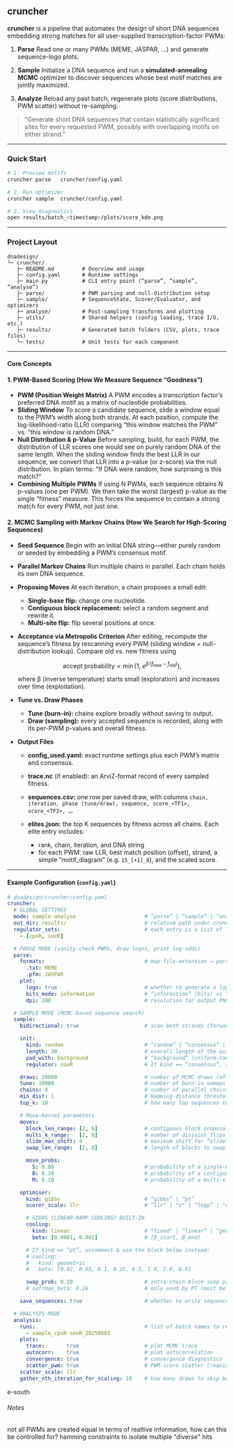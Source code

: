 ## cruncher

**cruncher** is a pipeline that automates the design of short DNA sequences embedding strong matches for all user-supplied transcription-factor PWMs:

1. **Parse**
   Read one or many PWMs (MEME, JASPAR, …) and generate sequence-logo plots.

2. **Sample**
   Initialize a DNA sequence and run a **simulated-annealing MCMC** optimizer to discover sequences whose best motif matches are jointly maximized.

3. **Analyze**
   Reload any past batch, regenerate plots (score distributions, PWM scatter) without re-sampling.

> “Generate short DNA sequences that contain statistically significant sites for every requested PWM, possibly with overlapping motifs on either strand.”

---

### Quick Start

```bash
# 1. Preview motifs
cruncher parse   cruncher/config.yaml

# 2. Run optimizer
cruncher sample  cruncher/config.yaml

# 3. View diagnostics
open results/batch_<timestamp>/plots/score_kde.png
```

---

### Project Layout

```
dnadesign/
└─ cruncher/
   ├─ README.md         # Overview and usage
   ├─ config.yaml       # Runtime settings
   ├─ main.py           # CLI entry point (“parse”, “sample”, “analyse”)
   ├─ parse/            # PWM parsing and null-distribution setup
   ├─ sample/           # SequenceState, Scorer/Evaluator, and optimizers
   ├─ analyse/          # Post-sampling transforms and plotting
   ├─ utils/            # Shared helpers (config loading, trace I/O, etc.)
   ├─ results/          # Generated batch folders (CSV, plots, trace files)
   └─ tests/            # Unit tests for each component
```

---

#### Core Concepts

#### 1. PWM-Based Scoring (How We Measure Sequence “Goodness”)

* **PWM (Position Weight Matrix)**
  A PWM encodes a transcription factor’s preferred DNA motif as a matrix of nucleotide probabilities.
* **Sliding Window**
  To score a candidate sequence, slide a window equal to the PWM’s width along both strands. At each position, compute the log-likelihood-ratio (LLR) comparing “this window matches the PWM” vs. “this window is random DNA.”
* **Null Distribution & p-Value**
  Before sampling, build, for each PWM, the distribution of LLR scores one would see on purely random DNA of the same length. When the sliding window finds the best LLR in our sequence, we convert that LLR into a p-value (or z-score) via the null distribution. In plain terms: “If DNA were random, how surprising is this match?”
* **Combining Multiple PWMs**
  If using N PWMs, each sequence obtains N p-values (one per PWM). We then take the worst (largest) p-value as the single “fitness” measure. This forces the sequence to contain a strong match for every PWM, not just one.

#### 2. MCMC Sampling with Markov Chains (How We Search for High-Scoring Sequences)

* **Seed Sequence**
  Begin with an initial DNA string—either purely random or seeded by embedding a PWM’s consensus motif.
* **Parallel Markov Chains**
  Run multiple chains in parallel. Each chain holds its own DNA sequence.
* **Proposing Moves**
  At each iteration, a chain proposes a small edit:

  * **Single-base flip:** change one nucleotide.
  * **Contiguous block replacement:** select a random segment and rewrite it.
  * **Multi-site flip:** flip several positions at once.
* **Acceptance via Metropolis Criterion**
  After editing, recompute the sequence’s fitness by rescanning every PWM (sliding window + null-distribution lookup). Compare old vs. new fitness using

  $$
    \text{accept probability} = \min\bigl(1,\;e^{\beta\,(f_{\text{new}}-f_{\text{old}})}\bigr),
  $$

  where β (inverse temperature) starts small (exploration) and increases over time (exploitation).
* **Tune vs. Draw Phases**

  * **Tune (burn-in):** chains explore broadly without saving to output.
  * **Draw (sampling):** every accepted sequence is recorded, along with its per-PWM p-values and overall fitness.
* **Output Files**

  * **config\_used.yaml:** exact runtime settings plus each PWM’s matrix and consensus.
  * **trace.nc** (if enabled): an ArviZ-format record of every sampled fitness.
  * **sequences.csv:** one row per saved draw, with columns
    `chain, iteration, phase (tune/draw), sequence, score_<TF1>, score_<TF2>, …`.
  * **elites.json:** the top K sequences by fitness across all chains. Each elite entry includes:

    * rank, chain, iteration, and DNA string
    * for each PWM: raw LLR, best match position (offset), strand, a simple “motif\_diagram” (e.g. `15_[+1]_8`), and the scaled score.

---

#### Example Configuration (`config.yaml`)
```yaml
# dnadesign/cruncher/config.yaml
cruncher:
  # GLOBAL SETTINGS
  mode: sample-analyse                      # “parse” | “sample” | “analyse” | “sample-analyse”
  out_dir: results/                         # relative path under cruncher/ where batches go
  regulator_sets:                           # each entry is a list of TF names
    - [cpxR, soxR]

  # PARSE MODE (sanity‐check PWMs, draw logos, print log‐odds)
  parse:
    formats:                                # map file‐extension → parser name (MEME, JASPAR, …)
      .txt: MEME
      .pfm: JASPAR
    plot:
      logo: true                            # whether to generate a logo (PNG) per PWM
      bits_mode: information                # “information” (bits) vs “probability” mode
      dpi: 200                              # resolution for output PNG

  # SAMPLE MODE (MCMC‐based sequence search)
  sample:
    bidirectional: true                     # scan both strands (forward + reverse)

    init:
      kind: random                          # “random” | “consensus” | “consensus_mix”
      length: 30                            # overall length of the output sequence (must be ≥ 1)
      pad_with: background                  # “background” (uniform-random pad) or “A”|“C”|“G”|“T”
      regulator: soxR                       # If kind == “consensus”, supply a regulator name that exists in regulator_sets

    draws: 20000                            # number of MCMC draws (after tune)
    tune: 10000                             # number of burn‐in sweeps
    chains: 4                               # number of parallel chains (Gibbs or PT)
    min_dist: 1                             # Hamming‐distance threshold for “diverse elites”
    top_k: 10                               # how many top sequences to save

    # Move‐kernel parameters
    moves:
      block_len_range: [2, 6]               # contiguous block proposals ∈ [5,25] bp
      multi_k_range:   [2, 6]               # number of disjoint flips ∈ [2,8] sites
      slide_max_shift: 4                    # maximum shift for “slide” moves (reserved)
      swap_len_range:  [2, 8]               # length of blocks to swap ∈ [8,20] (reserved)

      move_probs:
        S: 0.80                             # probability of a single‐base‐flip move
        B: 0.10                             # probability of a contiguous block replacement
        M: 0.10                             # probability of a multi‐site flip (k sites)

    optimiser:
      kind: gibbs                           # “gibbs” | “pt”
      scorer_scale: llr                     # “llr" | "z" | “logp” | "consensus-neglop-sum"

      # GIBBS (LINEAR‐RAMP COOLING) BUILT‐IN
      cooling:
        kind: linear                        # "fixed" | “linear” | “geometric” (geometric is for PT only)
        beta: [0.0001, 0.001]               # [β_start, β_end]

      # If kind == “pt”, uncomment & use the block below instead:
      # cooling:
      #   kind: geometric
      #   beta: [0.02, 0.05, 0.1, 0.25, 0.5, 1.0, 2.0, 6.0]

      swap_prob: 0.10                       # intra‐chain block‐swap probability (Gibbs); inter‐chain exchange prob (PT)
      # softmax_beta: 0.20                  # only used by PT (must be a positive float)

    save_sequences: true                    # whether to write sequences.csv for downstream analysis

  # ANALYSIS MODE
  analysis:
    runs:                                   # list of batch names to re‐analyse
      - sample_cpxR-soxR_20250603
    plots:
      trace:       true                     # plot MCMC trace
      autocorr:    true                     # plot autocorrelation
      convergence: true                     # convergence diagnostics
      scatter_pwm: true                     # PWM‐score scatter (requires gathered_per_pwm.csv)
    scatter_scale: llr
    gather_nth_iteration_for_scaling: 10    # how many draws to skip between per‐PWM scoring
```

e-south



###### Notes

not all PWMs are created equal in terms of realtive information, how can this be controlled for?
hamming constraints to isolate multiple "diverse" hits
